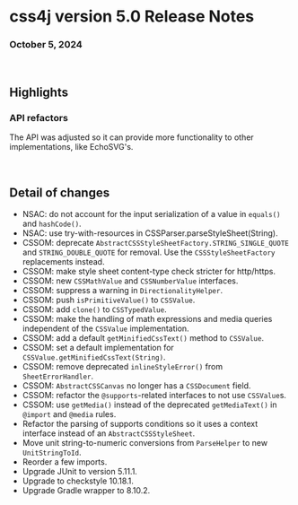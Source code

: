 # css4j version 5.0 Release Notes

### October 5, 2024

<br/>

## Highlights

### API refactors

The API was adjusted so it can provide more functionality to other implementations,
like EchoSVG's.

<br/>

## Detail of changes

- NSAC: do not account for the input serialization of a value in `equals()` and `hashCode()`.
- NSAC: use try-with-resources in CSSParser.parseStyleSheet(String).
- CSSOM: deprecate `AbstractCSSStyleSheetFactory.STRING_SINGLE_QUOTE` and `STRING_DOUBLE_QUOTE` for removal. Use the `CSSStyleSheetFactory` replacements instead.
- CSSOM: make style sheet content-type check stricter for http/https.
- CSSOM: new `CSSMathValue` and `CSSNumberValue` interfaces.
- CSSOM: suppress a warning in `DirectionalityHelper`.
- CSSOM: push `isPrimitiveValue()` to `CSSValue`.
- CSSOM: add `clone()` to `CSSTypedValue`.
- CSSOM: make the handling of math expressions and media queries independent of the `CSSValue` implementation.
- CSSOM: add a default `getMinifiedCssText()` method to `CSSValue`.
- CSSOM: set a default implementation for `CSSValue.getMinifiedCssText(String)`.
- CSSOM: remove deprecated `inlineStyleError()` from `SheetErrorHandler`.
- CSSOM: `AbstractCSSCanvas` no longer has a `CSSDocument` field.
- CSSOM: refactor the `@supports`-related interfaces to not use `CSSValue`s.
- CSSOM: use `getMedia()` instead of the deprecated `getMediaText()` in `@import` and `@media` rules.
- Refactor the parsing of supports conditions so it uses a context interface instead of an `AbstractCSSStyleSheet`.
- Move unit string-to-numeric conversions from `ParseHelper` to new `UnitStringToId`.
- Reorder a few imports.
- Upgrade JUnit to version 5.11.1.
- Upgrade to checkstyle 10.18.1.
- Upgrade Gradle wrapper to 8.10.2.

